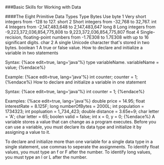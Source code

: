 ###Basic Skills for Working with Data

####The Eight Primitive Data Types
Type	Bytes	Use
byte	1	Very short integers from -128 to 127.
short	2	Short integers from -32,768 to 32,767.
int	4	Integers from -2,147,483,648 to 2,147,483,647
long	8	Long integers from -9,223,372,036,854,775,808 to 9,223,372,036,854,775,807
float	4	Single-recision, floating-point numbers from -1.7E308 to 1.7E308 with up to 16 significant digits.
char	2	A single Unicode character that's stored in two bytes.
boolean	1	A true or false value.
How to declare and initialize a variable in two statements

Syntax:
{%ace edit=true, lang='java'%}
type variableName.
variableName = value;
{%endace%}

Example:
{%ace edit=true, lang='java'%}
int counter;
counter = 1;
{%endace%}
How to declare and initialize a variable in one statement

Syntax:
{%ace edit=true, lang='java'%}
int counter = 1;
{%endace%}

Examples:
{%ace edit=true, lang='java'%}
double price = 14.95;
float interestRate = 8.125F;
long numberOfBytes = 2000L;
int population = 1734323;
int popluation = 1_734_423;
double distance = 3.65e+9;
char letter = 'A';
char letter = 65;
boolen valid = false;
int x = 0, y = 0;
{%endace%}
A variable stores a value that can change as a program executes.
Before you can use a variable, you must declare its data type and initialize it by assigning a value to it.

To declare and initialize more than one variable for a single data type in a single statement, use commas to seperate the assignments.
To identify float values, you must type an f or F after the number. To identify long values, you must type an l or L after the number.
